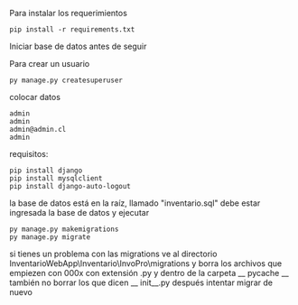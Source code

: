 Para instalar los requerimientos

```
pip install -r requirements.txt
```

Iniciar base de datos antes de seguir

Para crear un usuario

```
py manage.py createsuperuser
```

colocar datos

```
admin
admin
admin@admin.cl
admin
```

requisitos:
```
pip install django
pip install mysqlclient
pip install django-auto-logout
```

la base de datos está en la raíz, llamado "inventario.sql"
debe estar ingresada la base de datos y ejecutar
```
py manage.py makemigrations
py manage.py migrate
```
si tienes un problema con las migrations
ve al directorio
InventarioWebApp\Inventario\InvoPro\migrations
y borra los archivos que empiezen con 000x con extensión .py y dentro
de la carpeta __ pycache __ también no borrar los que dicen __ init__.py
después intentar migrar de nuevo
